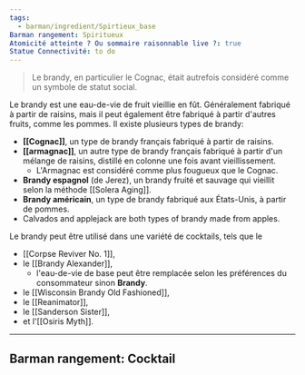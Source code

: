 ```yaml
---
tags:
  - barman/ingredient/Spirtieux_base
Barman rangement: Spiritueux
Atomicité atteinte ? Ou sommaire raisonnable live ?: true
Statue Connectivité: to do
---
```

 >Le brandy, en particulier le Cognac, était autrefois considéré comme un symbole de statut social.


Le brandy est une eau-de-vie de fruit vieillie en fût. 
Généralement fabriqué à partir de raisins, mais il peut également être fabriqué à partir d'autres fruits, comme les pommes. Il existe plusieurs types de brandy:
- **[[Cognac]]**, un type de brandy français fabriqué à partir de raisins.
- **[[armagnac]]**, un autre type de brandy français fabriqué à partir d'un mélange de raisins, distillé en colonne une fois avant vieillissement.
	- L'Armagnac est considéré comme plus fougueux que le Cognac.
- **Brandy espagnol** (de Jerez), un brandy fruité et sauvage qui vieillit selon la méthode [[Solera Aging]].
- **Brandy américain**, un type de brandy fabriqué aux États-Unis, à partir de pommes.
- Calvados and applejack are both types of brandy made from apples.

Le brandy peut être utilisé dans une variété de cocktails, tels que le 
- [[Corpse Reviver No. 1]], 
- le [[Brandy Alexander]], 
	- l'eau-de-vie de base peut être remplacée selon les préférences du consommateur sinon **Brandy**.
- le [[Wisconsin Brandy Old Fashioned]], 
- le [[Reanimator]], 
- le [[Sanderson Sister]], 
- et l'[[Osiris Myth]].







---
Barman rangement: Cocktail
---

